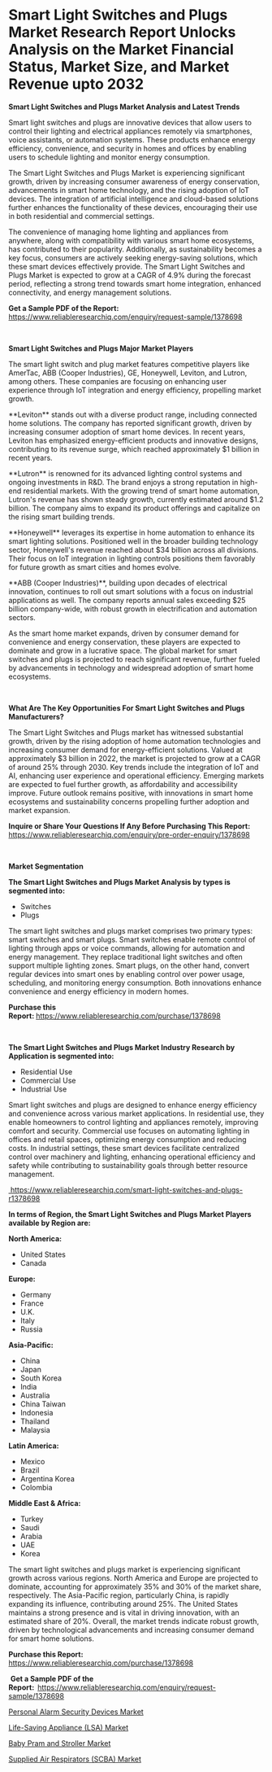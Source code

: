 <p><h1>Smart Light Switches and Plugs Market Research Report Unlocks Analysis on the Market Financial Status, Market Size, and Market Revenue upto 2032</h1></p><p><strong>Smart Light Switches and Plugs Market Analysis and Latest Trends</strong></p>
<p><p>Smart light switches and plugs are innovative devices that allow users to control their lighting and electrical appliances remotely via smartphones, voice assistants, or automation systems. These products enhance energy efficiency, convenience, and security in homes and offices by enabling users to schedule lighting and monitor energy consumption.</p><p>The Smart Light Switches and Plugs Market is experiencing significant growth, driven by increasing consumer awareness of energy conservation, advancements in smart home technology, and the rising adoption of IoT devices. The integration of artificial intelligence and cloud-based solutions further enhances the functionality of these devices, encouraging their use in both residential and commercial settings. </p><p>The convenience of managing home lighting and appliances from anywhere, along with compatibility with various smart home ecosystems, has contributed to their popularity. Additionally, as sustainability becomes a key focus, consumers are actively seeking energy-saving solutions, which these smart devices effectively provide. The Smart Light Switches and Plugs Market is expected to grow at a CAGR of 4.9% during the forecast period, reflecting a strong trend towards smart home integration, enhanced connectivity, and energy management solutions.</p></p>
<p><strong>Get a Sample PDF of the Report:&nbsp;</strong> <a href="https://www.reliableresearchiq.com/enquiry/request-sample/1378698?utm_campaign=1876&utm_medium=2&utm_source=Github&utm_content=ia&utm_term=09022025&utm_id=smart-light-switches-and-plugs">https://www.reliableresearchiq.com/enquiry/request-sample/1378698</a></p>
<p>&nbsp;</p>
<p><strong>Smart Light Switches and Plugs Major Market Players</strong></p>
<p><p>The smart light switch and plug market features competitive players like AmerTac, ABB (Cooper Industries), GE, Honeywell, Leviton, and Lutron, among others. These companies are focusing on enhancing user experience through IoT integration and energy efficiency, propelling market growth.</p><p>**Leviton** stands out with a diverse product range, including connected home solutions. The company has reported significant growth, driven by increasing consumer adoption of smart home devices. In recent years, Leviton has emphasized energy-efficient products and innovative designs, contributing to its revenue surge, which reached approximately $1 billion in recent years.</p><p>**Lutron** is renowned for its advanced lighting control systems and ongoing investments in R&D. The brand enjoys a strong reputation in high-end residential markets. With the growing trend of smart home automation, Lutron's revenue has shown steady growth, currently estimated around $1.2 billion. The company aims to expand its product offerings and capitalize on the rising smart building trends.</p><p>**Honeywell** leverages its expertise in home automation to enhance its smart lighting solutions. Positioned well in the broader building technology sector, Honeywell's revenue reached about $34 billion across all divisions. Their focus on IoT integration in lighting controls positions them favorably for future growth as smart cities and homes evolve.</p><p>**ABB (Cooper Industries)**, building upon decades of electrical innovation, continues to roll out smart solutions with a focus on industrial applications as well. The company reports annual sales exceeding $25 billion company-wide, with robust growth in electrification and automation sectors.</p><p>As the smart home market expands, driven by consumer demand for convenience and energy conservation, these players are expected to dominate and grow in a lucrative space. The global market for smart switches and plugs is projected to reach significant revenue, further fueled by advancements in technology and widespread adoption of smart home ecosystems.</p></p>
<p>&nbsp;</p>
<p><strong>What Are The Key Opportunities For Smart Light Switches and Plugs Manufacturers?</strong></p>
<p><p>The Smart Light Switches and Plugs market has witnessed substantial growth, driven by the rising adoption of home automation technologies and increasing consumer demand for energy-efficient solutions. Valued at approximately $3 billion in 2022, the market is projected to grow at a CAGR of around 25% through 2030. Key trends include the integration of IoT and AI, enhancing user experience and operational efficiency. Emerging markets are expected to fuel further growth, as affordability and accessibility improve. Future outlook remains positive, with innovations in smart home ecosystems and sustainability concerns propelling further adoption and market expansion.</p></p>
<p><strong>Inquire or Share Your Questions If Any Before Purchasing This Report:</strong> <a href="https://www.reliableresearchiq.com/enquiry/pre-order-enquiry/1378698?utm_campaign=1876&utm_medium=2&utm_source=Github&utm_content=ia&utm_term=09022025&utm_id=smart-light-switches-and-plugs">https://www.reliableresearchiq.com/enquiry/pre-order-enquiry/1378698</a></p>
<p>&nbsp;</p>
<p><strong>Market Segmentation</strong></p>
<p><strong>The Smart Light Switches and Plugs Market Analysis by types is segmented into:</strong></p>
<p><ul><li>Switches</li><li>Plugs</li></ul></p>
<p><p>The smart light switches and plugs market comprises two primary types: smart switches and smart plugs. Smart switches enable remote control of lighting through apps or voice commands, allowing for automation and energy management. They replace traditional light switches and often support multiple lighting zones. Smart plugs, on the other hand, convert regular devices into smart ones by enabling control over power usage, scheduling, and monitoring energy consumption. Both innovations enhance convenience and energy efficiency in modern homes.</p></p>
<p><strong>Purchase this Report:&nbsp;</strong><a href="https://www.reliableresearchiq.com/purchase/1378698?utm_campaign=1876&utm_medium=2&utm_source=Github&utm_content=ia&utm_term=09022025&utm_id=smart-light-switches-and-plugs">https://www.reliableresearchiq.com/purchase/1378698</a></p>
<p>&nbsp;</p>
<p><strong>The Smart Light Switches and Plugs Market Industry Research by Application is segmented into:</strong></p>
<p><ul><li>Residential Use</li><li>Commercial Use</li><li>Industrial Use</li></ul></p>
<p><p>Smart light switches and plugs are designed to enhance energy efficiency and convenience across various market applications. In residential use, they enable homeowners to control lighting and appliances remotely, improving comfort and security. Commercial use focuses on automating lighting in offices and retail spaces, optimizing energy consumption and reducing costs. In industrial settings, these smart devices facilitate centralized control over machinery and lighting, enhancing operational efficiency and safety while contributing to sustainability goals through better resource management.</p></p>
<p><a href="https://www.reliableresearchiq.com/smart-light-switches-and-plugs-r1378698?utm_campaign=1876&utm_medium=2&utm_source=Github&utm_content=ia&utm_term=09022025&utm_id=smart-light-switches-and-plugs">&nbsp;https://www.reliableresearchiq.com/smart-light-switches-and-plugs-r1378698</a></p>
<p><strong>In terms of Region, the Smart Light Switches and Plugs Market Players available by Region are:</strong></p>
<p>
    <p> <strong> North America: </strong>
        <ul>
            <li>United States</li>
            <li>Canada</li>
        </ul>
        </p> 
    <p> <strong> Europe: </strong>
        <ul>
            <li>Germany</li>
            <li>France</li>
            <li>U.K.</li>
            <li>Italy</li>
            <li>Russia</li>
        </ul>
        </p> 
    <p> <strong> Asia-Pacific: </strong>
        <ul>
            <li>China</li>
            <li>Japan</li>
            <li>South Korea</li>
            <li>India</li>
            <li>Australia</li>
            <li>China Taiwan</li>
            <li>Indonesia</li>
            <li>Thailand</li>
            <li>Malaysia</li>
        </ul>
        </p> 
    <p> <strong> Latin America: </strong>
        <ul>
            <li>Mexico</li>
            <li>Brazil</li>
            <li>Argentina Korea</li>
            <li>Colombia</li>
        </ul>
        </p> 
    <p> <strong> Middle East & Africa: </strong>
        <ul>
            <li>Turkey</li>
            <li>Saudi</li>
            <li>Arabia</li>
            <li>UAE</li>
            <li>Korea</li>
        </ul>
    </p>
    </p>
<p><p>The smart light switches and plugs market is experiencing significant growth across various regions. North America and Europe are projected to dominate, accounting for approximately 35% and 30% of the market share, respectively. The Asia-Pacific region, particularly China, is rapidly expanding its influence, contributing around 25%. The United States maintains a strong presence and is vital in driving innovation, with an estimated share of 20%. Overall, the market trends indicate robust growth, driven by technological advancements and increasing consumer demand for smart home solutions.</p></p>
<p><strong>Purchase this Report: </strong><a href="https://www.reliableresearchiq.com/purchase/1378698?utm_campaign=1876&utm_medium=2&utm_source=Github&utm_content=ia&utm_term=09022025&utm_id=smart-light-switches-and-plugs">https://www.reliableresearchiq.com/purchase/1378698</a></p>
<p>&nbsp;<strong>Get a Sample PDF of the Report:&nbsp;&nbsp;</strong><a href="https://www.reliableresearchiq.com/enquiry/request-sample/1378698?utm_campaign=1876&utm_medium=2&utm_source=Github&utm_content=ia&utm_term=09022025&utm_id=smart-light-switches-and-plugs">https://www.reliableresearchiq.com/enquiry/request-sample/1378698</a></p>
<p><strong></strong></p>
<p><p><a href="https://github.com/rajzerguojun/Market-Research-Report-List-1/blob/main/personal-alarm-security-devices-market.md?utm_campaign=1876&utm_medium=2&utm_source=Github&utm_content=ia&utm_term=09022025&utm_id=smart-light-switches-and-plugs">Personal Alarm Security Devices Market</a></p><p><a href="https://github.com/ylnneariiel/Market-Research-Report-List-1/blob/main/life-saving-appliance-lsa-market.md?utm_campaign=1876&utm_medium=2&utm_source=Github&utm_content=ia&utm_term=09022025&utm_id=smart-light-switches-and-plugs">Life-Saving Appliance (LSA) Market</a></p><p><a href="https://github.com/lestymbango/Market-Research-Report-List-1/blob/main/baby-pram-and-stroller-market.md?utm_campaign=1876&utm_medium=2&utm_source=Github&utm_content=ia&utm_term=09022025&utm_id=smart-light-switches-and-plugs">Baby Pram and Stroller Market</a></p><p><a href="https://github.com/sevitadwiani/Market-Research-Report-List-1/blob/main/supplied-air-respirators-scba-market.md?utm_campaign=1876&utm_medium=2&utm_source=Github&utm_content=ia&utm_term=09022025&utm_id=smart-light-switches-and-plugs">Supplied Air Respirators (SCBA) Market</a></p></p>